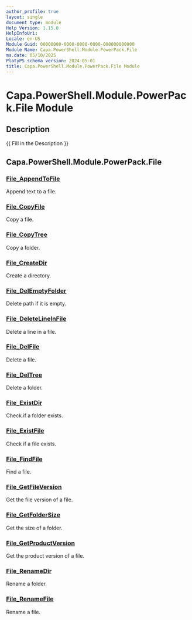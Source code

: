 ```yaml
---
author_profile: true
layout: single
document type: module
Help Version: 1.15.0
HelpInfoUri: 
Locale: en-US
Module Guid: 00000000-0000-0000-0000-000000000000
Module Name: Capa.PowerShell.Module.PowerPack.File
ms.date: 05/10/2025
PlatyPS schema version: 2024-05-01
title: Capa.PowerShell.Module.PowerPack.File Module
---
```


# Capa.PowerShell.Module.PowerPack.File Module

## Description

{{ Fill in the Description }}

## Capa.PowerShell.Module.PowerPack.File

### [File_AppendToFile](File_AppendToFile.md)

Append text to a file.

### [File_CopyFile](File_CopyFile.md)

Copy a file.

### [File_CopyTree](File_CopyTree.md)

Copy a folder.

### [File_CreateDir](File_CreateDir.md)

Create a directory.

### [File_DelEmptyFolder](File_DelEmptyFolder.md)

Delete path if it is empty.

### [File_DeleteLineInFile](File_DeleteLineInFile.md)

Delete a line in a file.

### [File_DelFile](File_DelFile.md)

Delete a file.

### [File_DelTree](File_DelTree.md)

Delete a folder.

### [File_ExistDir](File_ExistDir.md)

Check if a folder exists.

### [File_ExistFile](File_ExistFile.md)

Check if a file exists.

### [File_FindFile](File_FindFile.md)

Find a file.

### [File_GetFileVersion](File_GetFileVersion.md)

Get the file version of a file.

### [File_GetFolderSize](File_GetFolderSize.md)

Get the size of a folder.

### [File_GetProductVersion](File_GetProductVersion.md)

Get the product version of a file.

### [File_RenameDir](File_RenameDir.md)

Rename a folder.

### [File_RenameFile](File_RenameFile.md)

Rename a file.

